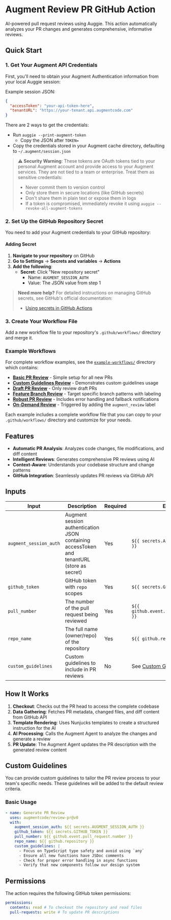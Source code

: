 # Augment Review PR GitHub Action

AI-powered pull request reviews using Auggie. This action automatically analyzes your PR changes and generates comprehensive, informative reviews.

## Quick Start

### 1. Get Your Augment API Credentials

First, you'll need to obtain your Augment Authentication information from your local Auggie session:

Example session JSON:

```json
{
  "accessToken": "your-api-token-here",
  "tenantURL": "https://your-tenant.api.augmentcode.com"
}
```

There are 2 ways to get the credentials:

- Run `auggie --print-augment-token`
  - Copy the JSON after `TOKEN=`
- Copy the credentials stored in your Augment cache directory, defaulting to `~/.augment/session.json`

> **⚠️ Security Warning**: These tokens are OAuth tokens tied to your personal Augment account and provide access to your Augment services. They are not tied to a team or enterprise. Treat them as sensitive credentials:
>
> - Never commit them to version control
> - Only store them in secure locations (like GitHub secrets)
> - Don't share them in plain text or expose them in logs
> - If a token is compromised, immediately revoke it using `auggie --revoke-all-augment-tokens`

### 2. Set Up the GitHub Repository Secret

You need to add your Augment credentials to your GitHub repository:

#### Adding Secret

1. **Navigate to your repository** on GitHub
2. **Go to Settings** → **Secrets and variables** → **Actions**
3. **Add the following**:
   - **Secret**: Click "New repository secret"
     - Name: `AUGMENT_SESSION_AUTH`
     - Value: The JSON value from step 1

> **Need more help?** For detailed instructions on managing GitHub secrets, see GitHub's official documentation:
>
> - [Using secrets in GitHub Actions](https://docs.github.com/en/actions/security-guides/using-secrets-in-github-actions)

### 3. Create Your Workflow File

Add a new workflow file to your repository's `.github/workflows/` directory and merge it.

### Example Workflows

For complete workflow examples, see the [`example-workflows/`](./example-workflows/) directory which contains:

- **[Basic PR Review](./example-workflows/basic-pr-review.yml)** - Simple setup for all new PRs
- **[Custom Guidelines Review](./example-workflows/custom-guidelines-review.yml)** - Demonstrates custom guidelines usage
- **[Draft PR Review](./example-workflows/draft-pr-review.yml)** - Only review draft PRs
- **[Feature Branch Review](./example-workflows/feature-branch-review.yml)** - Target specific branch patterns with labeling
- **[Robust PR Review](./example-workflows/robust-pr-review.yml)** - Includes error handling and fallback notifications
- **[On-Demand Review](./example-workflows/on-demand-review.yml)** - Triggered by adding the `augment_review` label

Each example includes a complete workflow file that you can copy to your `.github/workflows/` directory and customize for your needs.

## Features

- **Automatic PR Analysis**: Analyzes code changes, file modifications, and diff content
- **Intelligent Reviews**: Generates comprehensive PR reviews using AI
- **Context-Aware**: Understands your codebase structure and change patterns
- **GitHub Integration**: Seamlessly updates PR reviews via GitHub API

## Inputs

| Input                  | Description                                                                                | Required | Example                                             |
| ---------------------- | ------------------------------------------------------------------------------------------ | -------- | --------------------------------------------------- |
| `augment_session_auth` | Augment session authentication JSON containing accessToken and tenantURL (store as secret) | Yes      | `${{ secrets.AUGMENT_SESSION_AUTH }}`               |
| `github_token`         | GitHub token with `repo` scopes                                                            | Yes      | `${{ secrets.GITHUB_TOKEN }}`                       |
| `pull_number`          | The number of the pull request being reviewed                                              | Yes      | `${{ github.event.pull_request.number }}`           |
| `repo_name`            | The full name (owner/repo) of the repository                                               | Yes      | `${{ github.repository }}`                          |
| `custom_guidelines`    | Custom guidelines to include in PR reviews                                                 | No       | See [Custom Guidelines](#custom-guidelines) section |

## How It Works

1. **Checkout**: Checks out the PR head to access the complete codebase
2. **Data Gathering**: Fetches PR metadata, changed files, and diff content from GitHub API
3. **Template Rendering**: Uses Nunjucks templates to create a structured instruction for the AI
4. **AI Processing**: Calls the Augment Agent to analyze the changes and generate a review
5. **PR Update**: The Augment Agent updates the PR description with the generated review content

## Custom Guidelines

You can provide custom guidelines to tailor the PR review process to your team's specific needs. These guidelines will be added to the default review criteria.

### Basic Usage

```yaml
- name: Generate PR Review
  uses: augmentcode/review-pr@v0
  with:
    augment_session_auth: ${{ secrets.AUGMENT_SESSION_AUTH }}
    github_token: ${{ secrets.GITHUB_TOKEN }}
    pull_number: ${{ github.event.pull_request.number }}
    repo_name: ${{ github.repository }}
    custom_guidelines: |
      - Focus on TypeScript type safety and avoid using `any`
      - Ensure all new functions have JSDoc comments
      - Check for proper error handling in async functions
      - Verify that new components follow our design system
```

## Permissions

The action requires the following GitHub token permissions:

```yaml
permissions:
  contents: read # To checkout the repository and read files
  pull-requests: write # To update PR descriptions
```
